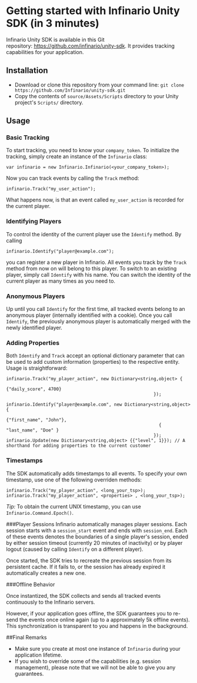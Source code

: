 # Getting started with Infinario Unity SDK (in 3 minutes)

Infinario Unity SDK is available in this Git repository: <a href="https://github.com/infinario/unity-sdk">https://github.com/infinario/unity-sdk</a>. It provides tracking capabilities for your application.

## Installation

* Download or clone this repository from your command line: ```git clone https://github.com/Infinario/unity-sdk.git```
* Copy the contents of ```source/Assets/Scripts``` directory to your Unity project's ```Scripts/``` directory.

## Usage

### Basic Tracking

To start tracking, you need to know your ```company_token```. To initialize the tracking, simply create an instance of the ```Infinario``` class:

```
var infinario = new Infinario.Infinario(<your_company_token>);
```

Now you can track events by calling the ```Track``` method:
```
infinario.Track("my_user_action");
```
What happens now, is that an event called ```my_user_action``` is recorded for the current player.

### Identifying Players
To control the identity of the current player use the ```Identify``` method. By calling
```
infinario.Identify("player@example.com");
```

you can register a new player in Infinario. All events you track by the ```Track``` method from now on will belong to this player. To switch to an existing player, simply call ```Identify``` with his name. You can switch the identity of the current player as many times as you need to.

### Anonymous Players
Up until you call ```Identify``` for the first time, all tracked events belong to an anonymous player (internally identified with a cookie). Once you call ```Identify```, the previously anonymous player is automatically merged with the newly identified player.

### Adding Properties
Both ```Identify``` and ```Track``` accept an optional dictionary parameter that can be used to add custom information (properties) to the respective entity. Usage is straightforward:
```
infinario.Track("my_player_action", new Dictionary<string,object> {
                                                          {"daily_score", 4700}
                                                        });                                       

infinario.Identify("player@example.com", new Dictionary<string,object> {
                                                          {"first_name", "John"},
                                                          { "last_name", "Doe" }
                                                        }); 
infinario.Update(new Dictionary<string,object> {{"level", 1}}); // A shorthand for adding properties to the current customer
```
### Timestamps
The SDK automatically adds timestamps to all events. To specify your own timestamp, use one of the following overriden methods:
```
infinario.Track("my_player_action", <long_your_tsp>);
infinario.Track("my_player_action", <properties> , <long_your_tsp>);	
```
*Tip:* To obtain the current UNIX timestamp, you can use  ```Infinario.Command.Epoch()```.

###Player Sessions
Infinario automatically manages player sessions. Each session starts with a ```session_start``` event and ends with ```session_end```. Each of these events denotes the boundaries of a single player's session, ended by either session timeout (currently 20 minutes of inactivity) or by player logout (caused by calling ```Identify``` on a different player).

Once started, the SDK tries to recreate the previous session from its persistent cache. If it fails to, or the session has already expired it automatically creates a new one.

###Offline Behavior

Once instantized, the SDK collects and sends all tracked events continuously to the Infinario servers. 

However, if your application goes offline, the SDK guarantees you to re-send the events once online again (up to a approximately 5k offline events). This synchronization is transparent to you and happens in the background.

##Final Remarks
- Make sure you create at most one instance of ```Infinario``` during your application lifetime.
- If you wish to override some of the capabilities (e.g. session management), please note that we will not be able to give you any guarantees.
